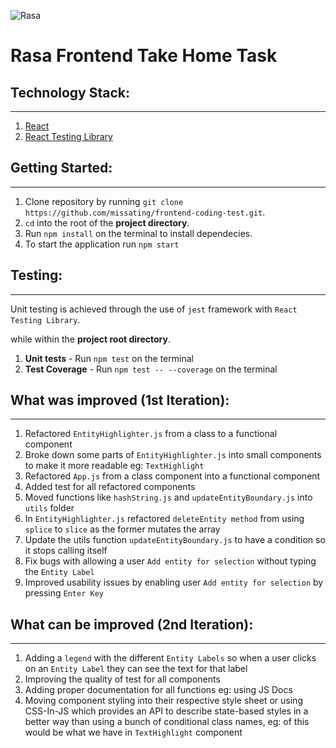 ![Rasa](/src/components/rasa.svg)

# Rasa Frontend Take Home Task

## Technology Stack:

---

1.  [React](https://reactjs.org/)
1.  [React Testing Library](https://testing-library.com/)

## Getting Started:

---

1. Clone repository by running `git clone https://github.com/missating/frontend-coding-test.git`.
2. `cd` into the root of the **project directory**.
3. Run `npm install` on the terminal to install dependecies.
4. To start the application run `npm start`

## Testing:

---

Unit testing is achieved through the use of `jest` framework with `React Testing Library`.

while within the **project root directory**.

1. **Unit tests** - Run `npm test` on the terminal
2. **Test Coverage** - Run `npm test -- --coverage` on the terminal

## What was improved (1st Iteration):

---

1. Refactored `EntityHighlighter.js` from a class to a functional component
2. Broke down some parts of `EntityHighlighter.js` into small components to make it more readable eg: `TextHighlight`
3. Refactored `App.js` from a class component into a functional component
4. Added test for all refactored components 
5. Moved functions like `hashString.js` and `updateEntityBoundary.js` into `utils` folder
6. In `EntityHighlighter.js` refactored  `deleteEntity method` from using `splice` to `slice` as the former mutates the array
7. Update the utils function `updateEntityBoundary.js` to have a condition so it stops calling itself
8. Fix bugs with allowing a user `Add entity for selection` without typing the `Entity Label`
9. Improved usability issues by enabling user `Add entity for selection` by pressing `Enter Key`


## What can be improved (2nd Iteration):

---

1. Adding a `legend` with the different `Entity Labels` so when a user clicks on an `Entity Label` they can see the text for that label
2. Improving the quality of test for all components
3. Adding proper documentation for all functions eg: using JS Docs
4. Moving component styling into their respective style sheet or using CSS-In-JS which provides an API to describe state-based styles in a better way than using a bunch of conditional class names, eg: of this would be what we have in `TextHighlight` component
